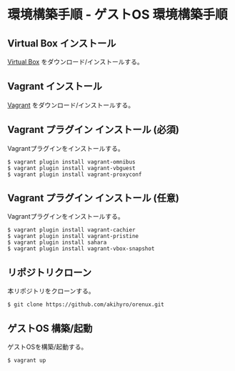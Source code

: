 環境構築手順 - ゲストOS 環境構築手順
====================================


Virtual Box インストール
------------------------

[Virtual Box](https://www.virtualbox.org) をダウンロード/インストールする。


Vagrant インストール
--------------------

[Vagrant](http://www.vagrantup.com) をダウンロード/インストールする。


Vagrant プラグイン インストール (必須)
--------------------------------------

Vagrantプラグインをインストールする。

```
$ vagrant plugin install vagrant-omnibus
$ vagrant plugin install vagrant-vbguest
$ vagrant plugin install vagrant-proxyconf
```


Vagrant プラグイン インストール (任意)
--------------------------------------

Vagrantプラグインをインストールする。

```
$ vagrant plugin install vagrant-cachier
$ vagrant plugin install vagrant-pristine
$ vagrant plugin install sahara
$ vagrant plugin install vagrant-vbox-snapshot
```


リポジトリクローン
------------------

本リポジトリをクローンする。

```
$ git clone https://github.com/akihyro/orenux.git
```


ゲストOS 構築/起動
------------------

ゲストOSを構築/起動する。

```
$ vagrant up
```
